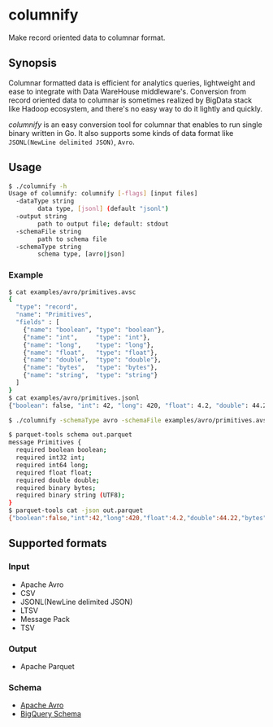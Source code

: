 # columnify

Make record oriented data to columnar format.

## Synopsis

Columnar formatted data is efficient for analytics queries, lightweight and ease to integrate with Data WareHouse middleware's. Conversion from record oriented data to columnar is sometimes realized by BigData stack like Hadoop ecosystem, and there's no easy way to do it lightly and quickly.

*columnify* is an easy conversion tool for columnar that enables to run single binary written in Go. It also supports some kinds of data format like `JSONL(NewLine delimited JSON)`, `Avro`.

## Usage

```sh
$ ./columnify -h
Usage of columnify: columnify [-flags] [input files]
  -dataType string
        data type, [jsonl] (default "jsonl")
  -output string
        path to output file; default: stdout
  -schemaFile string
        path to schema file
  -schemaType string
        schema type, [avro|json]
```

### Example

```sh
$ cat examples/avro/primitives.avsc
{
  "type": "record",
  "name": "Primitives",
  "fields" : [
    {"name": "boolean", "type": "boolean"},
    {"name": "int",     "type": "int"},
    {"name": "long",    "type": "long"},
    {"name": "float",   "type": "float"},
    {"name": "double",  "type": "double"},
    {"name": "bytes",   "type": "bytes"},
    {"name": "string",  "type": "string"}
  ]
}
$ cat examples/avro/primitives.jsonl
{"boolean": false, "int": 42, "long": 420, "float": 4.2, "double": 44.22, "bytes": "bytes", "string": "string"}

$ ./columnify -schemaType avro -schemaFile examples/avro/primitives.avsc -dataType jsonl examples/avro/primitives.jsonl > out.parquet

$ parquet-tools schema out.parquet
message Primitives {
  required boolean boolean;
  required int32 int;
  required int64 long;
  required float float;
  required double double;
  required binary bytes;
  required binary string (UTF8);
}
$ parquet-tools cat -json out.parquet
{"boolean":false,"int":42,"long":420,"float":4.2,"double":44.22,"bytes":"Ynl0ZXM=","string":"string"}
```

## Supported formats

### Input

- Apache Avro
- CSV
- JSONL(NewLine delimited JSON)
- LTSV
- Message Pack
- TSV

### Output

- Apache Parquet

### Schema

- [Apache Avro](https://avro.apache.org/docs/1.8.2/spec.html)
- [BigQuery Schema](https://cloud.google.com/bigquery/docs/schemas?hl=ja#specifying_a_json_schema_file)
